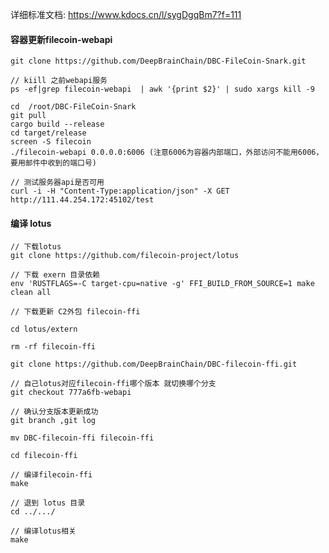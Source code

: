 
详细标准文档: https://www.kdocs.cn/l/sygDgqBm7?f=111


#### 容器更新filecoin-webapi

    git clone https://github.com/DeepBrainChain/DBC-FileCoin-Snark.git
  
    // kiill 之前webapi服务
    ps -ef|grep filecoin-webapi  | awk '{print $2}' | sudo xargs kill -9 

    cd  /root/DBC-FileCoin-Snark
    git pull
    cargo build --release
    cd target/release
    screen -S filecoin
    ./filecoin-webapi 0.0.0.0:6006 (注意6006为容器内部端口，外部访问不能用6006，要用邮件中收到的端口号)

    // 测试服务器api是否可用
    curl -i -H "Content-Type:application/json" -X GET  http://111.44.254.172:45102/test




#### 编译 lotus

    // 下载lotus 
    git clone https://github.com/filecoin-project/lotus

    // 下载 exern 目录依赖
    env 'RUSTFLAGS=-C target-cpu=native -g' FFI_BUILD_FROM_SOURCE=1 make  clean all

    // 下载更新 C2外包 filecoin-ffi
    
    cd lotus/extern 
    
    rm -rf filecoin-ffi

    git clone https://github.com/DeepBrainChain/DBC-filecoin-ffi.git

    // 自己lotus对应filecoin-ffi哪个版本 就切换哪个分支 
    git checkout 777a6fb-webapi

    // 确认分支版本更新成功
    git branch ,git log

    mv DBC-filecoin-ffi filecoin-ffi

    cd filecoin-ffi

    // 编译filecoin-ffi
    make
    
    // 退到 lotus 目录
    cd ../.../    

    // 编译lotus相关
    make 
